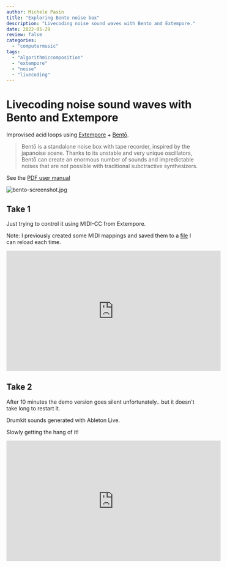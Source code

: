 ```yaml
---
author: Michele Pasin
title: "Exploring Bento noise box"
description: "Livecoding noise sound waves with Bento and Extempore."
date: 2022-05-29
review: false
categories: 
  - "computermusic"
tags: 
  - "algorithmiccomposition"
  - "extempore"
  - "noise"
  - "livecoding"
---
```


# Livecoding noise sound waves with Bento and Extempore

 Improvised acid loops using [Extempore](https://extemporelang.github.io/) + [Bentō](https://www.giorgiosancristoforo.net/).

> Bentō is a standalone noise box with tape recorder, inspired by the japanoise scene. Thanks to its unstable and very unique oscillators, Bentō can create an enormous number of sounds and impredictable noises that are not possible with traditional subctractive synthesizers.

See the [PDF user manual](https://www.giorgiosancristoforo.net/downloads/Bento_User_Manual.pdf)

![bento-screenshot.jpg](/media/static/blog_img/bento-screenshot.jpg)

## Take 1

Just trying to control it using MIDI-CC from Extempore. 

Note: I previously created some MIDI mappings and saved them to a [file](https://github.com/lambdamusic/extempore-extensions/blob/main/init/init_bento.xtm) I can reload each time.

<iframe width="560" height="315" src="https://www.youtube.com/embed/P6Av_eLy_xw" title="YouTube video player" frameborder="0" allow="accelerometer; autoplay; clipboard-write; encrypted-media; gyroscope; picture-in-picture" allowfullscreen></iframe>

## Take 2

After 10 minutes the demo version goes silent unfortunately.. but it doesn't take long to restart it. 

Drumkit sounds generated with Ableton Live.

Slowly getting the hang of it!

<iframe width="560" height="315" src="https://www.youtube.com/embed/Prg-bmA9zDo" title="YouTube video player" frameborder="0" allow="accelerometer; autoplay; clipboard-write; encrypted-media; gyroscope; picture-in-picture" allowfullscreen></iframe>

